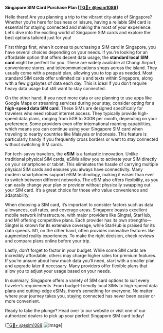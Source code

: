 **Singapore SIM Card Purchase Plan [[TG💪+ @esim1088](https://t.me/s/esim1088)]**

Hello there! Are you planning a trip to the vibrant city-state of Singapore? Whether you’re here for business or leisure, having a reliable SIM card is essential for staying connected and making the most of your experience. Let’s dive into the exciting world of Singapore SIM cards and explore the best options tailored just for you!

First things first, when it comes to purchasing a SIM card in Singapore, you have several choices depending on your needs. If you're looking for an affordable option that offers decent data usage, the **standard local SIM card** might be perfect for you. These are widely available at Changi Airport, convenience stores, and telecommunications shops across the island. They usually come with a prepaid plan, allowing you to top up as needed. Most standard SIM cards offer unlimited calls and texts within Singapore, along with a few gigabytes of data each day. This is ideal if you don’t require heavy data usage but still want to stay connected.

On the other hand, if you need more data or are planning to use apps like Google Maps or streaming services during your stay, consider opting for a **high-speed data SIM card**. These SIMs are designed specifically for travelers who need robust internet access. They typically provide high-speed data plans, ranging from 5GB to 30GB per month, depending on your preference. Some providers even offer international roaming capabilities, which means you can continue using your Singapore SIM card when traveling to nearby countries like Malaysia or Indonesia. This feature is particularly handy if you frequently cross borders or want to stay connected without switching SIM cards.

For tech-savvy travelers, the **eSIM** is a fantastic innovation. Unlike traditional physical SIM cards, eSIMs allow you to activate your SIM directly on your smartphone or tablet. This eliminates the hassle of carrying multiple physical SIM cards and ensures you always have connectivity. Many modern smartphones support eSIM technology, making it easier than ever to switch between different networks. The eSIM also offers flexibility, as you can easily change your plan or provider without physically swapping out your SIM card. It’s a great choice for those who value convenience and adaptability.

When choosing a SIM card, it’s important to consider factors such as data allowances, call rates, and coverage areas. Singapore boasts excellent mobile network infrastructure, with major providers like Singtel, StarHub, and M1 offering competitive plans. Each provider has its own strengths—Singtel is known for its extensive coverage, while StarHub is praised for its data speeds. M1, on the other hand, often provides innovative features like augmented reality experiences. To make the right decision, check reviews and compare plans online before your trip.

Lastly, don’t forget to factor in your budget. While some SIM cards are incredibly affordable, others may charge higher rates for premium features. If you’re unsure about how much data you’ll need, start with a smaller plan and upgrade later if necessary. Many providers offer flexible plans that allow you to adjust your usage based on your needs.

In summary, Singapore offers a variety of SIM card options to suit every traveler’s requirements. From budget-friendly local SIMs to high-speed data plans and cutting-edge eSIMs, there’s something for everyone. No matter where your journey takes you, staying connected has never been easier or more convenient.

Ready to take the plunge? Head over to our website or visit one of our authorized dealers to pick up your perfect Singapore SIM card today! 

[[TG💪+ @esim1088](https://t.me/s/esim1088) ![Image](https://i.postimg.cc/Y0z9fWf4/image.png)]